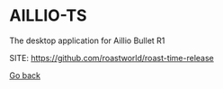 # AILLIO-TS
 
 The desktop application for Aillio Bullet R1
 
 SITE: https://github.com/roastworld/roast-time-release

 [Go back](./)
